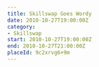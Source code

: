 ```yaml
---
title: Skillswap Goes Wordy
date: 2010-10-27T19:00:00Z
category:
- Skillswap
start: 2010-10-27T19:00:00Z
end: 2010-10-27T21:00:00Z
placeId: 9c2xrvg6+9m
---
```

